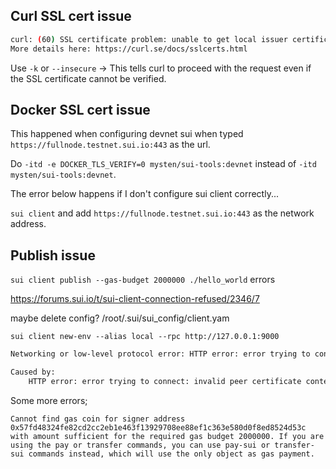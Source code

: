 ## Curl SSL cert issue

```bash
curl: (60) SSL certificate problem: unable to get local issuer certificate
More details here: https://curl.se/docs/sslcerts.html
```

Use `-k` or `--insecure` -> This tells curl to proceed with the request even if the SSL certificate cannot be verified.

## Docker SSL cert issue

This happened when configuring devnet sui when typed `https://fullnode.testnet.sui.io:443` as the url.

Do `-itd -e DOCKER_TLS_VERIFY=0 mysten/sui-tools:devnet` instead of `-itd mysten/sui-tools:devnet`.

The error below happens if I don't configure sui client correctly...

`sui client` and add `https://fullnode.testnet.sui.io:443` as the network address.

## Publish issue

`sui client publish --gas-budget 2000000 ./hello_world` errors

https://forums.sui.io/t/sui-client-connection-refused/2346/7

maybe delete config? /root/.sui/sui_config/client.yam

```
sui client new-env --alias local --rpc http://127.0.0.1:9000
```

```bash
Networking or low-level protocol error: HTTP error: error trying to connect: invalid peer certificate contents: invalid peer certificate: UnknownIssuer

Caused by:
    HTTP error: error trying to connect: invalid peer certificate contents: invalid peer certificate: UnknownIssuer
```

Some more errors;

```
Cannot find gas coin for signer address 0x57fd48324fe82cd2cc2eb1e463f13929708ee88ef1c363e580d0f8ed8524d53c with amount sufficient for the required gas budget 2000000. If you are using the pay or transfer commands, you can use pay-sui or transfer-sui commands instead, which will use the only object as gas payment.
```
